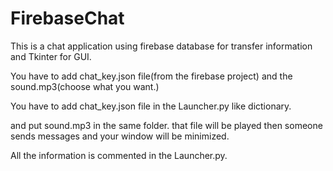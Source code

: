 # FirebaseChat
This is a chat application using firebase database for transfer information and Tkinter for GUI.

You have to add chat_key.json file(from the firebase project) and the sound.mp3(choose what you want.)

You have to add chat_key.json file in the Launcher.py like dictionary.

and put sound.mp3 in the same folder. that file will be played then someone sends messages and
your window will be minimized.

All the information is commented in the Launcher.py.
